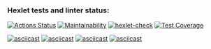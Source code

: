 ### Hexlet tests and linter status:
[![Actions Status](https://github.com/semyanskikh-im/php-project-48/actions/workflows/hexlet-check.yml/badge.svg)](https://github.com/semyanskikh-im/php-project-48/actions)
[![Maintainability](https://api.codeclimate.com/v1/badges/c3c045251e58af933a67/maintainability)](https://codeclimate.com/github/semyanskikh-im/php-project-48/maintainability)
[![hexlet-check](https://github.com/semyanskikh-im/php-project-48/actions/workflows/hexlet-check.yml/badge.svg)](https://github.com/semyanskikh-im/php-project-48/actions/workflows/hexlet-check.yml)
[![Test Coverage](https://api.codeclimate.com/v1/badges/c3c045251e58af933a67/test_coverage)](https://codeclimate.com/github/semyanskikh-im/php-project-48/test_coverage)

[![asciicast](https://asciinema.org/a/EbTwhDjAnXnAZoYzo8uT3suA6.svg)](https://asciinema.org/a/EbTwhDjAnXnAZoYzo8uT3suA6)
[![asciicast](https://asciinema.org/a/WyXBBkzR3ko06piTI0UdocLzq.svg)](https://asciinema.org/a/WyXBBkzR3ko06piTI0UdocLzq)
[![asciicast](https://asciinema.org/a/9fBFcpi8cPjA62wZV2TgDxDfH.svg)](https://asciinema.org/a/9fBFcpi8cPjA62wZV2TgDxDfH)
[![asciicast](https://asciinema.org/a/IAZo2orHKgbATFDRRs7wawyDY.svg)](https://asciinema.org/a/IAZo2orHKgbATFDRRs7wawyDY)